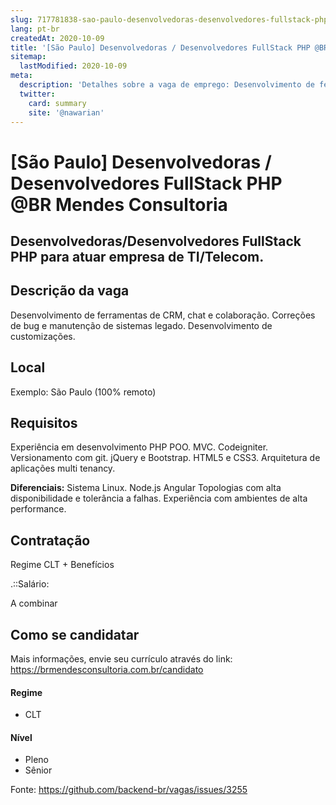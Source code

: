 ```yaml
---
slug: 717781838-sao-paulo-desenvolvedoras-desenvolvedores-fullstack-php-at-br-mendes-consultoria
lang: pt-br
createdAt: 2020-10-09
title: '[São Paulo] Desenvolvedoras / Desenvolvedores FullStack PHP @BR Mendes Consultoria - Vaga de Emprego'
sitemap:
  lastModified: 2020-10-09
meta:
  description: 'Detalhes sobre a vaga de emprego: Desenvolvimento de ferramentas de CRM, chat e colaboração. Correções de bug e manutenção de sistemas legado. Desenvolvimento de customizações.'
  twitter:
    card: summary
    site: '@nawarian'
---
```


# [São Paulo] Desenvolvedoras / Desenvolvedores FullStack PHP @BR Mendes Consultoria

##  Desenvolvedoras/Desenvolvedores FullStack PHP para atuar empresa de TI/Telecom.

## Descrição da vaga

Desenvolvimento de ferramentas de CRM, chat e colaboração.
Correções de bug e manutenção de sistemas legado. 
Desenvolvimento de customizações.

## Local

Exemplo: São Paulo (100% remoto)

## Requisitos

Experiência em desenvolvimento PHP POO.
MVC.
Codeigniter. 
Versionamento com git.
jQuery e Bootstrap. 
HTML5 e CSS3. 
Arquitetura de aplicações multi tenancy.

**Diferenciais:**
Sistema Linux. 
Node.js
Angular
Topologias com alta disponibilidade e tolerância a falhas. 
Experiência com ambientes de alta performance.

## Contratação

Regime CLT + Benefícios

.::Salário:

A combinar 

## Como se candidatar

Mais informações, envie seu currículo através do link:
https://brmendesconsultoria.com.br/candidato

#### Regime
- CLT

#### Nível
- Pleno
- Sênior



Fonte: https://github.com/backend-br/vagas/issues/3255